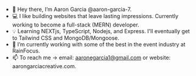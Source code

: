 - 👋 Hey there, I’m Aaron Garcia @aaron-garcia-7.
- 💻 I like building websites that leave lasting impressions. Currently working to become a full-stack (MERN) developer.
- 💡 Learning NEXTjs, TypeScript, Nodejs, and Express. I'll eventually get to Tailwind CSS and MongoDB/Mongoose.
- 🤝 I’m currently working with some of the best in the event industry at RainFocus.
- 📫 To reach me -> email: aaronegarcia1@gmail.com or website: aarongarciacreative.com.

<!---
aaron-garcia-7/aaron-garcia-7 is a ✨ special ✨ repository because its `README.md` (this file) appears on your GitHub profile.
You can click the Preview link to take a look at your changes.
--->
